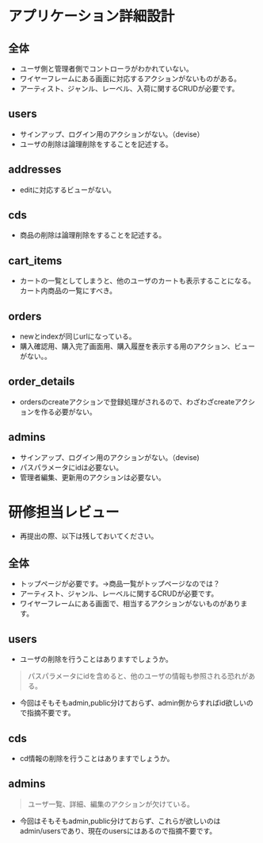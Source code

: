 # アプリケーション詳細設計
## 全体
- ユーザ側と管理者側でコントローラがわかれていない。
- ワイヤーフレームにある画面に対応するアクションがないものがある。
- アーティスト、ジャンル、レーベル、入荷に関するCRUDが必要です。

## users
- サインアップ、ログイン用のアクションがない。（devise）
- ユーザの削除は論理削除をすることを記述する。

## addresses
- editに対応するビューがない。

## cds
- 商品の削除は論理削除をすることを記述する。

## cart_items
- カートの一覧としてしまうと、他のユーザのカートも表示することになる。カート内商品の一覧にすべき。

## orders
- newとindexが同じurlになっている。
- 購入確認用、購入完了画面用、購入履歴を表示する用のアクション、ビューがない。。

## order_details
- ordersのcreateアクションで登録処理がされるので、わざわざcreateアクションを作る必要がない。

## admins
- サインアップ、ログイン用のアクションがない。（devise)
- パスパラメータにidは必要ない。
- 管理者編集、更新用のアクションは必要ない。


# 研修担当レビュー
- 再提出の際、以下は残しておいてください。

## 全体
- トップページが必要です。→商品一覧がトップページなのでは？
- アーティスト、ジャンル、レーベルに関するCRUDが必要です。
- ワイヤーフレームにある画面で、相当するアクションがないものがあります。

## users
- ユーザの削除を行うことはありますでしょうか。
> パスパラメータにidを含めると、他のユーザの情報も参照される恐れがある。
- 今回はそもそもadmin,public分けておらず、admin側からすればid欲しいので指摘不要です。

## cds
- cd情報の削除を行うことはありますでしょうか。

## admins
> ユーザ一覧、詳細、編集のアクションが欠けている。
- 今回はそもそもadmin,public分けておらず、これらが欲しいのはadmin/usersであり、現在のusersにはあるので指摘不要です。
